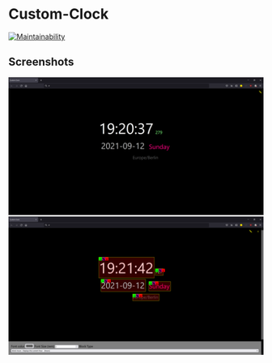 # Custom-Clock

[![Maintainability](https://api.codeclimate.com/v1/badges/2ddbe8fa5c7cb373c5ce/maintainability)](https://codeclimate.com/github/Maingron/Custom-Clock/maintainability)



## Screenshots
![](screenshots/1-view.png)  
![](screenshots/2-edit.png)
